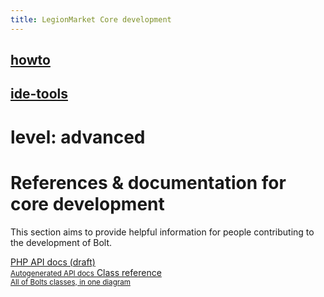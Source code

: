 ```yaml
---
title: LegionMarket Core development
---
```

## [howto](howto)
## [ide-tools](ide-tools)

level: advanced
===============
References & documentation for core development
===============================================

This section aims to provide helpful information for people contributing to the
development of Bolt.

<div class="docsintro">
<a href="https://docs.bolt.cm/api/release/%%VERSION%%/" class="button medium docsintro">
PHP API docs (draft)<br>
<small>Autogenerated API docs</small>
</a>
<a href="class-reference" class="button medium docsintro">
Class reference<br>
<small>All of Bolts classes, in one diagram</small>
</a>
</div>
